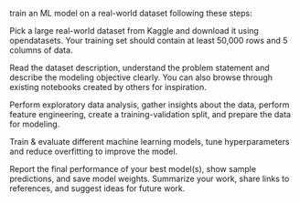 train an ML model on a real-world dataset following these steps:

Pick a large real-world dataset from Kaggle and download it using opendatasets. Your training set should contain at least 50,000 rows and 5 columns of data.

Read the dataset description, understand the problem statement and describe the modeling objective clearly. You can also browse through existing notebooks created by others for inspiration.

Perform exploratory data analysis, gather insights about the data, perform feature engineering, create a training-validation split, and prepare the data for modeling.

Train & evaluate different machine learning models, tune hyperparameters and reduce overfitting to improve the model.

Report the final performance of your best model(s), show sample predictions, and save model weights. Summarize your work, share links to references, and suggest ideas for future work.
